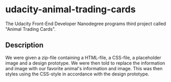 # udacity-animal-trading-cards
The Udacity Front-End Developer Nanodegree programs third project called "Animal Trading Cards".

## Description
We were given a zip-file containing a HTML-file, a CSS-file, a placeholder image and a design prototype. We were then told to replace the information and image with our favorite animal's information and image. This was then styles using the CSS-style in accordance with the design prototype. 
